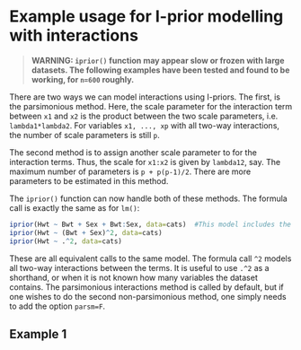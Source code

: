 # Example usage for I-prior modelling with interactions

>**WARNING: `iprior()` function may appear slow or frozen with large datasets. The following examples have been tested and found to be working, for `n=600` roughly.**

There are two ways we can model interactions using I-priors. The first, is the parsimonious method. Here, the scale parameter for the interaction term between `x1` and `x2` is the product between the two scale parameters, i.e. `lambda1*lambda2`. For variables `x1, ..., xp` with all two-way interactions, the number of scale parameters is still `p`.

The second method is to assign another scale parameter to for the interaction terms. Thus, the scale for `x1:x2` is given by `lambda12`, say. The maximum number of parameters is `p + p(p-1)/2`. There are more parameters to be estimated in this method.

The `iprior()` function can now handle both of these methods. The formula call is exactly the same as for `lm()`:
```r
iprior(Hwt ~ Bwt + Sex + Bwt:Sex, data=cats)  #This model includes the interaction between Bwt and Sex
iprior(Hwt ~ (Bwt + Sex)^2, data=cats)        
iprior(Hwt ~ .^2, data=cats)  
```
These are all equivalent calls to the same model. The formula call `^2` models all two-way interactions between the terms. It is useful to use `.^2` as a shorthand, or when it is not known how many variables the dataset contains. The parsimonious interactions method is called by default, but if one wishes to do the second non-parsimonious method, one simply needs to add the option `parsm=F`.

## Example 1
